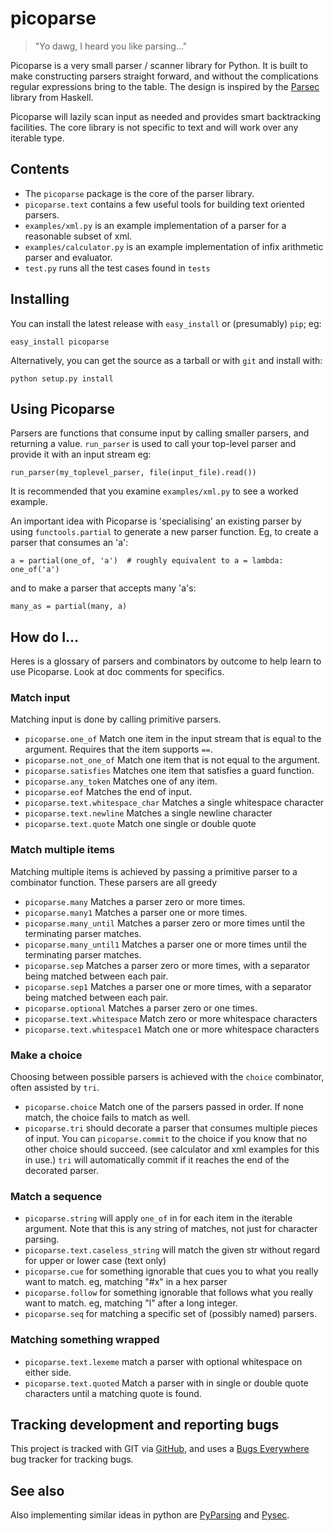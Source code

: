 # picoparse

> "Yo dawg, I heard you like parsing…"

Picoparse is a very small parser / scanner library for Python. It is built to make 
constructing parsers  straight forward, and without the complications regular expressions 
bring to the table. The design is inspired by the 
[Parsec](http://www.haskell.org/haskellwiki/Parsec) library from Haskell.

Picoparse will lazily scan input as needed and provides smart backtracking facilities. The 
core library is not specific to text and will work over any iterable type.

## Contents

 * The `picoparse` package is the core of the parser library. 
 * `picoparse.text` contains a few useful tools for building text oriented 
    parsers.
 * `examples/xml.py` is an example implementation of a parser for a reasonable 
    subset of xml.
 * `examples/calculator.py` is an example implementation of infix arithmetic
    parser and evaluator.
 * `test.py` runs all the test cases found in `tests`

## Installing

You can install the latest release with `easy_install` or (presumably) `pip`; eg:

    easy_install picoparse

Alternatively, you can get the source as a tarball or with `git` and install with:

    python setup.py install 
 
## Using Picoparse

Parsers are functions that consume input by calling smaller parsers, and returning a value. 
`run_parser` is used to call your top-level parser and provide it with an input stream eg:

    run_parser(my_toplevel_parser, file(input_file).read())

It is recommended that you examine `examples/xml.py` to see a worked example.

An important idea with Picoparse is 'specialising' an existing parser by using `functools.partial` to generate a new parser function. Eg, to create a parser that consumes an 'a':

    a = partial(one_of, 'a')  # roughly equivalent to a = lambda: one_of('a')

and to make a parser that accepts many 'a's:

    many_as = partial(many, a)

## How do I…

Heres is a glossary of parsers and combinators by outcome to help learn to use Picoparse. Look at doc comments for specifics. 

### Match input

Matching input is done by calling primitive parsers.

 * `picoparse.one_of` Match one item in the input stream that is equal to the
   argument. Requires that the item supports `==`.
 * `picoparse.not_one_of` Match one item that is not equal to the argument.
 * `picoparse.satisfies` Matches one item that satisfies a guard function.
 * `picoparse.any_token` Matches one of any item. 
 * `picoparse.eof` Matches the end of input.
 * `picoparse.text.whitespace_char` Matches a single whitespace character
 * `picoparse.text.newline` Matches a single newline character
 * `picoparse.text.quote` Match one single or double quote
 
### Match multiple items
 
Matching multiple items is achieved by passing a primitive parser to a combinator function. These parsers are all greedy

 * `picoparse.many` Matches a parser zero or more times.
 * `picoparse.many1` Matches a parser one or more times.
 * `picoparse.many_until` Matches a parser zero or more times until the 
   terminating parser matches.
 * `picoparse.many_until1` Matches a parser one or more times until the 
   terminating parser matches.
 * `picoparse.sep` Matches a parser zero or more times, with a separator being
   matched between each pair.    
 * `picoparse.sep1` Matches a parser one or more times, with a separator being
   matched between each pair.  
 * `picoparse.optional` Matches a parser zero or one times. 
 * `picoparse.text.whitespace` Match zero or more whitespace characters
 * `picoparse.text.whitespace1` Match one or more whitespace characters
   
### Make a choice

Choosing between possible parsers is achieved with the `choice` combinator, often assisted by `tri`.

 * `picoparse.choice` Match one of the parsers passed in order. If none match,
   the choice fails to match as well.
 * `picoparse.tri` should decorate a parser that consumes multiple pieces of 
   input. You can `picoparse.commit` to the choice if you know that no 
   other choice should succeed. (see calculator and xml examples for this in 
   use.) `tri` will automatically commit if it reaches the end of the decorated 
   parser.

### Match a sequence

 * `picoparse.string` will apply `one_of` in for each item in the iterable 
    argument. Note that this is any string of matches, not just for character 
    parsing.
 * `picoparse.text.caseless_string` will match the given str without regard 
    for upper or lower case (text only)
 * `picoparse.cue` for something ignorable that cues you to what you really 
    want to match. eg, matching "#x" in a hex parser
 * `picoparse.follow` for something ignorable that follows what you really want 
    to match. eg, matching "l" after a long integer.
 * `picoparse.seq` for matching a specific set of (possibly named) parsers.

### Matching something wrapped
 
 * `picoparse.text.lexeme` match a parser with optional whitespace on either
    side.
 * `picoparse.text.quoted` Match a parser with in single or double quote 
    characters until a matching quote is found.
 
## Tracking development and reporting bugs 

This project is tracked with GIT via [GitHub](http://github.com/brehaut/picoparse/), and uses
a [Bugs Everywhere](http://bugseverywhere.org/) bug tracker for tracking bugs.


## See also

Also implementing similar ideas in python are [PyParsing](http://pyparsing.wikispaces.com/) and [Pysec](http://www.valuedlessons.com/2008/02/pysec-monadic-combinatoric-parsing-in.html).
